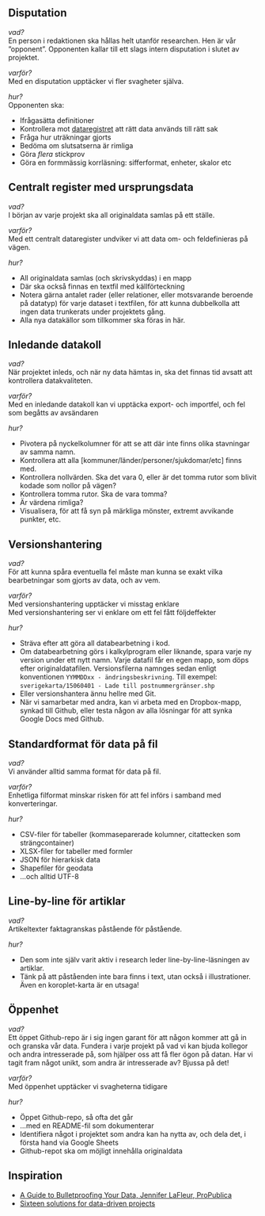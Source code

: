 ## Disputation

_vad?_<br/>
En person i redaktionen ska hållas helt utanför researchen. Hen är vår ”opponent”. Opponenten kallar till ett slags intern disputation i slutet av projektet.

_varför?_<br>
Med en disputation upptäcker vi fler svagheter själva.

_hur?_<br>
Opponenten ska:
 * Ifrågasätta definitioner
 * Kontrollera mot [dataregistret](#dataregister) att rätt data används till rätt sak
 * Fråga hur uträkningar gjorts
 * Bedöma om slutsatserna är rimliga
 * Göra _flera_ stickprov
 * Göra en formmässig korrläsning: sifferformat, enheter, skalor etc


## <span id="dataregister">Centralt register med ursprungsdata</span>

_vad?_<br/>
I början av varje projekt ska all originaldata samlas på ett ställe.

_varför?_<br>
Med ett centralt dataregister undviker vi att data om- och feldefinieras på vägen.

_hur?_
 * All originaldata samlas (och skrivskyddas) i en mapp
 * Där ska också finnas en textfil med källförteckning
 * Notera gärna antalet rader (eller relationer, eller motsvarande beroende på datatyp) för varje dataset i textfilen, för att kunna dubbelkolla att ingen data trunkerats under projektets gång.
 * Alla nya datakällor som tillkommer ska föras in här.


## Inledande datakoll

_vad?_<br/>
När projektet inleds, och när ny data hämtas in, ska det finnas tid avsatt att kontrollera datakvaliteten.

_varför?_<br>
Med en inledande datakoll kan vi upptäcka export- och importfel, och fel som begåtts av avsändaren

_hur?_
 * Pivotera på nyckelkolumner för att se att där inte finns olika stavningar av samma namn.
 * Kontrollera att alla [kommuner/länder/personer/sjukdomar/etc] finns med. 
 * Kontrollera nollvärden. Ska det vara 0, eller är det tomma rutor som blivit kodade som nollor på vägen?
 * Kontrollera tomma rutor. Ska de vara tomma?
 * Är värdena rimliga?
 * Visualisera, för att få syn på märkliga mönster, extremt avvikande punkter, etc.


## Versionshantering

_vad?_<br/>
För att kunna spåra eventuella fel måste man kunna se exakt vilka bearbetningar som gjorts av data, och av vem.

_varför?_<br>
Med versionshantering upptäcker vi misstag enklare<br>
Med versionshantering ser vi enklare om ett fel fått följdeffekter<br>

_hur?_
 * Sträva efter att göra all databearbetning i kod.
 * Om databearbetning görs i kalkylprogram eller liknande, spara varje ny version under ett nytt namn. Varje datafil får en egen mapp, som döps efter originaldatafilen. Versionsfilerna namnges sedan enligt konventionen `YYMMDDxx - ändringsbeskrivning`. Till exempel: `sverigekarta/15060401 - Lade till postnummergränser.shp`
 * Eller versionshantera ännu hellre med Git.
 * När vi samarbetar med andra, kan vi arbeta med en Dropbox-mapp, synkad till Github, eller testa någon av alla lösningar för att synka Google Docs med Github.


## Standardformat för data på fil

_vad?_<br/>
Vi använder alltid samma format för data på fil.

_varför?_<br>
Enhetliga filformat minskar risken för att fel införs i samband med konverteringar.

_hur?_
 * CSV-filer för tabeller (kommaseparerade kolumner, citattecken som strängcontainer)
 * XLSX-filer for tabeller med formler
 * JSON för hierarkisk data
 * Shapefiler för geodata
 * ...och alltid UTF-8


## Line-by-line för artiklar

_vad?_<br/>
Artikeltexter faktagranskas påstående för påstående.

_hur?_
 * Den som inte själv varit aktiv i research leder line-by-line-läsningen av artiklar.
 * Tänk på att påståenden inte bara finns i text, utan också i illustrationer. Även en koroplet-karta är en utsaga!


## Öppenhet

_vad?_<br/>
Ett öppet Github-repo är i sig ingen garant för att någon kommer att gå in och granska vår data. Fundera i varje projekt på vad vi kan bjuda kollegor och andra intresserade på, som hjälper oss att få fler ögon på datan. Har vi tagit fram något unikt, som andra är intresserade av? Bjussa på det!

_varför?_<br>
Med öppenhet upptäcker vi svagheterna tidigare

_hur?_
 * Öppet Github-repo, så ofta det går
 * ...med en README-fil som dokumenterar
 * Identifiera något i projektet som andra kan ha nytta av, och dela det, i första hand via Google Sheets
 * Github-repot ska om möjligt innehålla originaldata

## Inspiration

 * [A Guide to Bulletproofing Your Data, Jennifer LaFleur, ProPublica](https://github.com/propublica/guides/blob/master/data-bulletproofing.md)
 * [Sixteen solutions for data-driven projects](https://docs.google.com/presentation/d/18KE-VO9T6V1I_aGyekdDtFhYP4K0Saph7aBuBS3N8tc/edit#slide=id.ga85f0df1a_049)